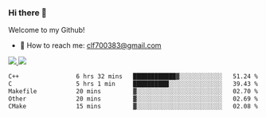 ### Hi there 👋

<!--
**clingfei/clingfei** is a ✨ _special_ ✨ repository because its `README.md` (this file) appears on your GitHub profile.

Here are some ideas to get you started:

- 🔭 I’m currently working on ...
- 🌱 I’m currently learning ...
- 👯 I’m looking to collaborate on ...
- 🤔 I’m looking for help with ...
- 💬 Ask me about ...
- 📫 How to reach me: ...
- 😄 Pronouns: ...
- ⚡ Fun fact: ...
-->
Welcome to my Github!
- 📧 How to reach me: clf700383@gmail.com

<a href="https://github.com/anuraghazra/github-readme-stats">
  <img src="https://github-readme-stats.vercel.app/api?username=clingfei&count_private=true&show_icons=true&include_all_commits=true&line_height=21&hide_border=true&repo=github-readme-stats" />
</a>
<a href="https://github.com/anuraghazra/convoychat">
  <img src="https://github-readme-stats.vercel.app/api/top-langs/?username=clingfei&hide=Tcl,Perl,Makefile,CSS,HTML,Yacc,Lex,Verilog&langs_count=6&layout=compact&hide_border=true&repo=convoychat" />
</a>

<!--START_SECTION:waka-->

```txt
C++                6 hrs 32 mins   ████████████▓░░░░░░░░░░░░   51.24 %
C                  5 hrs 1 min     ██████████░░░░░░░░░░░░░░░   39.43 %
Makefile           20 mins         ▓░░░░░░░░░░░░░░░░░░░░░░░░   02.70 %
Other              20 mins         ▓░░░░░░░░░░░░░░░░░░░░░░░░   02.69 %
CMake              15 mins         ▓░░░░░░░░░░░░░░░░░░░░░░░░   02.08 %
```

<!--END_SECTION:waka-->
